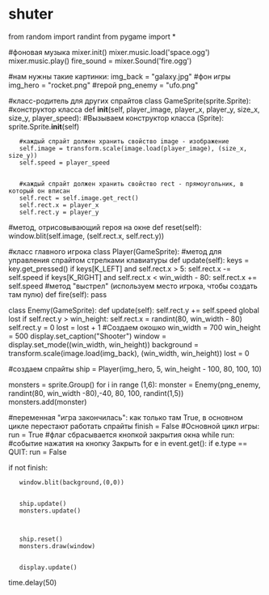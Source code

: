# shuter
from random import randint
from pygame import *

#фоновая музыка
mixer.init()
mixer.music.load('space.ogg')
mixer.music.play()
fire_sound = mixer.Sound('fire.ogg')


#нам нужны такие картинки:
img_back = "galaxy.jpg" #фон игры
img_hero = "rocket.png" #герой
png_enemy = "ufo.png"


#класс-родитель для других спрайтов
class GameSprite(sprite.Sprite):
 #конструктор класса
   def __init__(self, player_image, player_x, player_y, size_x, size_y, player_speed):
       #Вызываем конструктор класса (Sprite):
       sprite.Sprite.__init__(self)


       #каждый спрайт должен хранить свойство image - изображение
       self.image = transform.scale(image.load(player_image), (size_x, size_y))
       self.speed = player_speed


       #каждый спрайт должен хранить свойство rect - прямоугольник, в который он вписан
       self.rect = self.image.get_rect()
       self.rect.x = player_x
       self.rect.y = player_y
 #метод, отрисовывающий героя на окне
   def reset(self):
       window.blit(self.image, (self.rect.x, self.rect.y))


#класс главного игрока
class Player(GameSprite):
   #метод для управления спрайтом стрелками клавиатуры
   def update(self):
       keys = key.get_pressed()
       if keys[K_LEFT] and self.rect.x > 5:
           self.rect.x -= self.speed
       if keys[K_RIGHT] and self.rect.x < win_width - 80:
           self.rect.x += self.speed
 #метод "выстрел" (используем место игрока, чтобы создать там пулю)
   def fire(self):
       pass

class Enemy(GameSprite):
    def update(self):
        self.rect.y += self.speed
        global lost
        if self.rect.y > win_height:
            self.rect.x = randint(80, win_width - 80)
            self.rect.y = 0
            lost = lost + 1
#Создаем окошко
win_width = 700
win_height = 500
display.set_caption("Shooter")
window = display.set_mode((win_width, win_height))
background = transform.scale(image.load(img_back), (win_width, win_height))
lost = 0

#создаем спрайты
ship = Player(img_hero, 5, win_height - 100, 80, 100, 10)

monsters = sprite.Group()
for i in range (1,6):
    monster = Enemy(png_enemy, randint(80, win_width -80),-40, 80, 100, randint(1,5)) 
    monsters.add(monster)

#переменная "игра закончилась": как только там True, в основном цикле перестают работать спрайты
finish = False
#Основной цикл игры:
run = True #флаг сбрасывается кнопкой закрытия окна
while run:
   #событие нажатия на кнопку Закрыть
   for e in event.get():
       if e.type == QUIT:
           run = False


   if not finish:
  
       window.blit(background,(0,0))


       ship.update()
       monsters.update()



       ship.reset()
       monsters.draw(window)


       display.update()

   time.delay(50)
